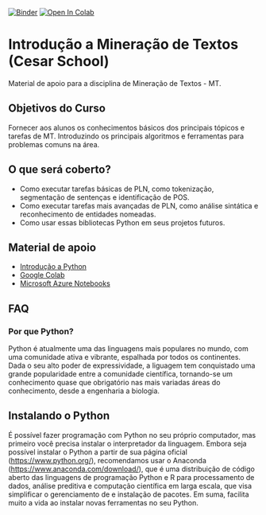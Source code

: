 [![Binder](https://mybinder.org/badge_logo.svg)](https://mybinder.org/v2/gh/ufrpe-ensino/curso-mineracao-textos/master)
[![Open In Colab](https://colab.research.google.com/assets/colab-badge.svg)](https://colab.research.google.com/github/ufrpe-ensino/curso-mineracao-textos/blob/master/)

# Introdução a Mineração de Textos (Cesar School)
Material de apoio para a disciplina de Mineração de Textos - MT.

## Objetivos do Curso
Fornecer aos alunos os conhecimentos básicos dos principais tópicos e tarefas de MT. Introduzindo os principais algoritmos e ferramentas para problemas comuns na área.

## O que será coberto?
- Como executar tarefas básicas de PLN, como tokenização, segmentação de sentenças e identificação de POS.
- Como executar tarefas mais avançadas de PLN, como análise sintática e reconhecimento de entidades nomeadas.
- Como usar essas bibliotecas Python em seus projetos futuros.

## Material de apoio
- [Introdução a Python](https://github.com/ufrpe-aulas/ic-aulas)
- [Google Colab](https://colab.research.google.com/)
- [Microsoft Azure Notebooks](https://notebooks.azure.com/)

## FAQ
### Por que Python?
Python é atualmente uma das linguagens mais populares no mundo, com uma comunidade ativa e vibrante, espalhada por todos os continentes. Dada o seu alto poder de expressividade, a liguagem tem conquistado uma grande popularidade entre a comunidade científica, tornando-se um conhecimento quase que obrigatório nas mais variadas áreas do conhecimento, desde a engenharia a biologia.

## Instalando o Python
É possível fazer programação com Python no seu próprio computador, mas primeiro você precisa instalar o interpretador da linguagem. Embora seja possível instalar o Python a partir de sua página oficial (https://www.python.org/), recomendamos usar o Anaconda (https://www.anaconda.com/download/), que é uma distribuição de código aberto das linguagens de programação Python e R para processamento de dados, análise preditiva e computação científica em larga escala, que visa simplificar o gerenciamento de e instalação de pacotes. Em suma, facilita muito a vida ao instalar novas ferramentas no seu Python.
